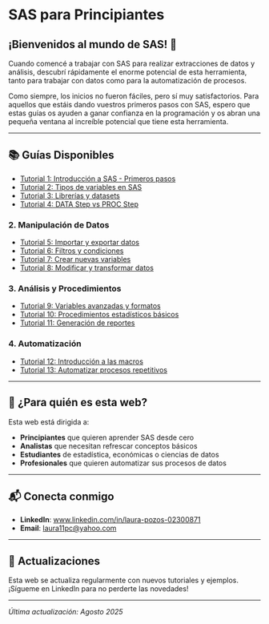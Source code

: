 # SAS para Principiantes 

## ¡Bienvenidos al mundo de SAS! 🚀

Cuando comencé a trabajar con SAS para realizar extracciones de datos y análisis, descubrí rápidamente el enorme potencial de esta herramienta, tanto para trabajar con datos como para la automatización de procesos.

Como siempre, los inicios no fueron fáciles, pero sí muy satisfactorios. Para aquellos que estáis dando vuestros primeros pasos con SAS, espero que estas guías os ayuden a ganar confianza en la programación y os abran una pequeña ventana al increíble potencial que tiene esta herramienta.

---

## 📚 Guías Disponibles

- [Tutorial 1: Introducción a SAS - Primeros pasos](./tutorial-01-introduccion.html)
- [Tutorial 2: Tipos de variables en SAS](./tutorial-02-tipos-variables.html)
- [Tutorial 3: Librerías y datasets](./tutorial-03-librerias.html)
- [Tutorial 4: DATA Step vs PROC Step](./tutorial-04-data-vs-proc.html)

### 2. Manipulación de Datos
- [Tutorial 5: Importar y exportar datos](./tutorial-05-importar-exportar.html)
- [Tutorial 6: Filtros y condiciones](./tutorial-06-filtros.html)
- [Tutorial 7: Crear nuevas variables](./tutorial-07-variables.html)
- [Tutorial 8: Modificar y transformar datos](./tutorial-08-transformar.html)

### 3. Análisis y Procedimientos
- [Tutorial 9: Variables avanzadas y formatos](./tutorial-09-variables-avanzadas.html)
- [Tutorial 10: Procedimientos estadísticos básicos](./tutorial-10-proc-estadisticos.html)
- [Tutorial 11: Generación de reportes](./tutorial-11-reportes.html)

### 4. Automatización
- [Tutorial 12: Introducción a las macros](./tutorial-12-macros.html)
- [Tutorial 13: Automatizar procesos repetitivos](./tutorial-13-automatizacion.html)

---

## 🎯 ¿Para quién es esta web?

Esta web está dirigida a:
- **Principiantes** que quieren aprender SAS desde cero
- **Analistas** que necesitan refrescar conceptos básicos
- **Estudiantes** de estadística, económicas o ciencias de datos
- **Profesionales** que quieren automatizar sus procesos de datos

---

## 📬 Conecta conmigo

- **LinkedIn**: www.linkedin.com/in/laura-pozos-02300871
- **Email**: laura11pc@yahoo.com

---

## 🔄 Actualizaciones

Esta web se actualiza regularmente con nuevos tutoriales y ejemplos. ¡Sígueme en LinkedIn para no perderte las novedades!

---

*Última actualización: Agosto 2025*
